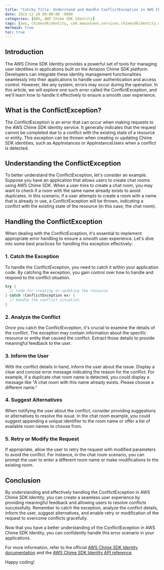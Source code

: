 ```yaml
---
title: "Catchy Title: Understand and Handle ConflictException in AWS Chime SDK Identity"
date: 2023-12-28 09:00:00 -0000
categories: [AWS, AWS Chime SDK Identity]
tags: [aws, chimesdkidentity, com.amazonaws.services.chimesdkidentity.model]
mermaid: true
toc: true
---
```



## Introduction
The AWS Chime SDK Identity provides a powerful set of tools for managing user identities in applications built on the Amazon Chime SDK platform. Developers can integrate these identity management functionalities seamlessly into their applications to handle user authentication and access control. However, like any system, errors may occur during the operation. In this article, we will explore one such error called the ConflictException, and we'll learn how to handle it effectively to ensure a smooth user experience.

## What is the ConflictException?
The ConflictException is an error that can occur when making requests to the AWS Chime SDK Identity service. It generally indicates that the request cannot be completed due to a conflict with the existing state of a resource or entity. This exception can be thrown when creating or updating Chime SDK identities, such as AppInstances or AppInstanceUsers when a conflict is detected.

## Understanding the ConflictException
To better understand the ConflictException, let's consider an example. Suppose you have an application that allows users to create chat rooms using AWS Chime SDK. When a user tries to create a chat room, you may want to check if a room with the same name already exists to avoid duplicates. In this scenario, if a user attempts to create a room with a name that is already in use, a ConflictException will be thrown, indicating a conflict with the existing state of the resource (in this case, the chat room).

## Handling the ConflictException
When dealing with the ConflictException, it's essential to implement appropriate error handling to ensure a smooth user experience. Let's dive into some best practices for handling this exception effectively:

### 1. Catch the Exception
To handle the ConflictException, you need to catch it within your application code. By catching the exception, you gain control over how to handle and respond to the conflict situation.

```java
try {
  // Code for creating or updating the resource
} catch (ConflictException ex) {
  // Handle the conflict situation
}
```

### 2. Analyze the Conflict
Once you catch the ConflictException, it's crucial to examine the details of the conflict. The exception may contain information about the specific resource or entity that caused the conflict. Extract those details to provide meaningful feedback to the user.

### 3. Inform the User
With the conflict details in hand, inform the user about the issue. Display a clear and concise error message indicating the reason for the conflict. For example, if a duplicate chat room name is detected, you could display a message like "A chat room with this name already exists. Please choose a different name."

### 4. Suggest Alternatives
When notifying the user about the conflict, consider providing suggestions or alternatives to resolve the issue. In the chat room example, you could suggest appending a unique identifier to the room name or offer a list of available room names to choose from.

### 5. Retry or Modify the Request
If appropriate, allow the user to retry the request with modified parameters to avoid the conflict. For instance, in the chat room scenario, you can prompt the user to enter a different room name or make modifications to the existing room.

## Conclusion
By understanding and effectively handling the ConflictException in AWS Chime SDK Identity, you can create a seamless user experience by providing meaningful feedback and allowing users to resolve conflicts successfully. Remember to catch the exception, analyze the conflict details, inform the user, suggest alternatives, and enable retry or modification of the request to overcome conflicts gracefully.

Now that you have a better understanding of the ConflictException in AWS Chime SDK Identity, you can confidently handle this error scenario in your applications.

For more information, refer to the official [AWS Chime SDK Identity documentation](https://docs.aws.amazon.com/chime/latest/APIReference/API_CreateAppInstanceUser.html) and the [AWS Chime SDK Identity API reference](https://docs.aws.amazon.com/sdk-for-java/v1/developer-guide/home.html).

Happy coding!